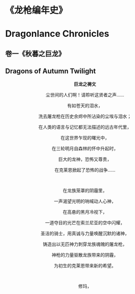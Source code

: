 # 《龙枪编年史》  
# Dragonlance Chronicles
## 卷一《秋暮之巨龙》  
## Dragons of Autumn Twilight  
**<p align="center">巨龙之祷文</p>**  
<p align="center">尘世间的人们啊！请聆听这贤者之声……</p>  
<p align="center">有如苍天的泪水，</p>  
<p align="center">洗去屠龙枪在历史余烬中所沾染的尘埃与泪水；</p>  
<p align="center">在人类的语言与记忆都无法描述的远古年代里，</p>  
<p align="center">在这世界乍现的曙光中，</p>  
<p align="center">在三轮明月自森林的怀中升起时，</p>  
<p align="center">巨大的龙神，恐怖又尊贵，</p>  
<p align="center">在克莱恩掀起了恐怖的战争……</p>  
<br/>
<p align="center">在龙族笼罩的阴霾里，</p>  
<p align="center">一声渴望光明的呐喊动人心神，</p>  
<p align="center">在高悬的黑月冷视下，</p>  
<p align="center">一道夺目的光芒在索兰尼亚的空中闪耀，</p>  
<p align="center">圣洁的骑士，用真诚与力量唤醒沉默的诸神，</p>  
<p align="center">铸造出以无匹神力刺穿龙族魂魄的屠龙枪，</p>  
<p align="center">神枪的力量驱散龙族带来的阴霾，</p>  
<p align="center">为初生的克莱恩带来新的希望。</p>  
<br/>
<p align="center">修玛，</p>  
<p align="center"></p>  
<p align="center"></p>  
<p align="center"></p>  
<p align="center"></p>  
<p align="center"></p>  
<p align="center"></p>  
<p align="center"></p>  
<p align="center"></p>  
<p align="center"></p>  
<p align="center"></p>  
<p align="center"></p>  
<p align="center"></p>  
<p align="center"></p>  
<p align="center"></p>  
<p align="center"></p>  
<p align="center"></p>  
<p align="center"></p>  
<p align="center"></p>  
<p align="center"></p>  
<p align="center"></p>  
<p align="center"></p>  
<p align="center"></p>  
<p align="center"></p>  


